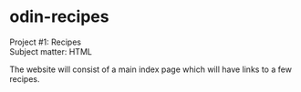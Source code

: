 # odin-recipes

Project #1: Recipes<br />
Subject matter: HTML

The website will consist of a main index page which will have links to a few recipes.